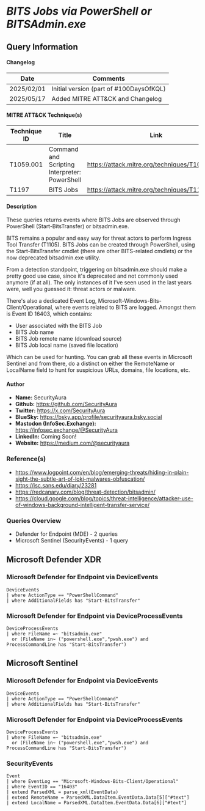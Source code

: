 # *BITS Jobs via PowerShell or BITSAdmin.exe*

## Query Information

#### Changelog

| Date | Comments |
|---|---|
| 2025/02/01 | Initial version (part of #100DaysOfKQL) |
| 2025/05/17 | Added MITRE ATT&CK and Changelog |

#### MITRE ATT&CK Technique(s)

| Technique ID | Title    | Link    |
| ---  | --- | --- |
| T1059.001 | Command and Scripting Interpreter: PowerShell | https://attack.mitre.org/techniques/T1059/001/ |
| T1197 | BITS Jobs | https://attack.mitre.org/techniques/T1197/ |

#### Description

These queries returns events where BITS Jobs are observed through PowerShell (Start-BitsTransfer) or bitsadmin.exe.

BITS remains a popular and easy way for threat actors to perform Ingress Tool Transfer (T1105). BITS Jobs can be created through PowerShell, using the Start-BitsTransfer cmdlet (there are other BITS-related cmdlets) or the now deprecated bitsadmin.exe utility.

From a detection standpoint, triggering on bitsadmin.exe should make a pretty good use case, since it's deprecated and not commonly used anymore (if at all). The only instances of it I've seen used in the last years were, well you guessed it: threat actors or malware.

There's also a dedicated Event Log, Microsoft-Windows-Bits-Client/Operational, where events related to BITS are logged. Amongst them is Event ID 16403, which contains:

- User associated with the BITS Job
- BITS Job name
- BITS Job remote name (download source)
- BITS Job local name (saved file location)

Which can be used for hunting. You can grab all these events in Microsoft Sentinel and from there, do a distinct on either the RemoteName or LocalName field to hunt for suspicious URLs, domains, file locations, etc.

#### Author <Optional>
- **Name:** SecurityAura
- **Github:** https://github.com/SecurityAura
- **Twitter:** https://x.com/SecurityAura
- **BlueSky:** https://bsky.app/profile/securityaura.bsky.social
- **Mastodon (InfoSec.Exchange):** https://infosec.exchange/@SecurityAura
- **LinkedIn:** Coming Soon!
- **Website:** https://medium.com/@securityaura

### Reference(s)

- https://www.logpoint.com/en/blog/emerging-threats/hiding-in-plain-sight-the-subtle-art-of-loki-malwares-obfuscation/
- https://isc.sans.edu/diary/23281
- https://redcanary.com/blog/threat-detection/bitsadmin/
- https://cloud.google.com/blog/topics/threat-intelligence/attacker-use-of-windows-background-intelligent-transfer-service/

### Queries Overview ###

- Defender for Endpoint (MDE) - 2 queries
- Microsoft Sentinel (SecurityEvents) - 1 query

## Microsoft Defender XDR ##
### Microsoft Defender for Endpoint via DeviceEvents ###
```KQL
DeviceEvents
| where ActionType == "PowerShellCommand"
| where AdditionalFields has "Start-BitsTransfer"
```
### Microsoft Defender for Endpoint via DeviceProcessEvents ###
```KQL
DeviceProcessEvents
| where FileName =~ "bitsadmin.exe"
  or (FileName in~ ("powershell.exe","pwsh.exe") and ProcessCommandLine has "Start-BitsTransfer")
```
## Microsoft Sentinel ##
### Microsoft Defender for Endpoint via DeviceEvents ###
```KQL
DeviceEvents
| where ActionType == "PowerShellCommand"
| where AdditionalFields has "Start-BitsTransfer"
```
### Microsoft Defender for Endpoint via DeviceProcessEvents ###
```KQL
DeviceProcessEvents
| where FileName =~ "bitsadmin.exe"
  or (FileName in~ ("powershell.exe","pwsh.exe") and ProcessCommandLine has "Start-BitsTransfer")
```
### SecurityEvents ###
```KQL
Event
| where EventLog == "Microsoft-Windows-Bits-Client/Operational"
| where EventID == "16403"
| extend ParsedXML = parse_xml(EventData)
| extend RemoteName = ParsedXML.DataItem.EventData.Data[5]["#text"]
| extend LocalName = ParsedXML.DataItem.EventData.Data[6]["#text"]
```
